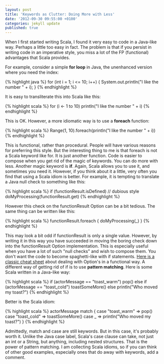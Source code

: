 ```yaml
---
layout: post
title: 'Keywords as Clutter: Doing More with Less'
date: '2012-09-30 09:55:00 +0100'
categories: jekyll update
published: true
---
```

When I first started writing Scala, I found it very easy to code in a Java-like way. Perhaps a little too easy in fact. The problem is that if you persist in writing code in an imperative style, you miss a lot of the FP (functional) advantages that Scala provides.

For example, consider a simple **for loop** in Java, the unenhanced version where you need the index:

{% highlight java %}
for (int i = 1; i <= 10; i++) {
    System.out.println("I like the number " + i);
}
{% endhighlight %}

It is easy to transliterate this into Scala like this:

{% highlight scala %}
for (i <- 1 to 10)
  println("I like the number " + i)
{% endhighlight %}

This is OK. However, a more idiomatic way is to use a **foreach** function:

{% highlight scala %}
Range(1, 10).foreach(println("I like the number " + i))
{% endhighlight %}

This is functional, rather than procedural. People will have various reasons for preferring this style. But the interesting thing to me is that foreach is not a Scala keyword like for. It is just another function. Code is easier to compose when you get rid of the magic of keywords. You can do more with less. Another magic keyword is **if**. Again, Scala allows you to use it, and sometimes you need it. However, if you think about it a little, very often you find that using a Scala idiom is better. For example, it is tempting to translate a Java null check to something like this:

{% highlight scala %}
if (functionResult.isDefined) // dubious style
  doMyProcessing(functionResult.get)
{% endhighlight %}

However this check on the functionResult Option can be a bit tedious. The same thing can be written like this:

{% highlight scala %}
functionResult.foreach { doMyProcessing(_) }
{% endhighlight %}

This may look a bit odd if functionResult is only a single value. However, by writing it in this way you have succeeded in moving the boring check down into the functionResult Option implementation. This is especially useful when you have a lot of such "null checks" and wish to compose them. You don't want the code to become spaghetti-like with if statements. [Here is a classic cheat sheet](https://blog.tmorris.net/posts/scalaoption-cheat-sheet/) about dealing with Option's in a functional way. A different way of getting rid of if is to use **pattern matching**. Here is some Scala written in a Java-like way:

{% highlight scala %}
if (actorMessage == "toast_warm")
  pop()
else if (actorMessage == "toast_cold")
  toastSomeMore()
else
  println("Who moved my toast?")
{% endhighlight %}

Better is the Scala idiom:

{% highlight scala %}
actorMessage match {
  case "toast_warm" => pop()
  case "toast_cold" => toastSomeMore()
  case _ => println("Who moved my toast?")
}
{% endhighlight %}

Admittedly, match and case are still keywords. But in this case, it's probably worth it. Unlike the Java case label, Scala's case clause can take, not just an int or a String, but anything, including nested structures. That is the power of pattern matching. I am collecting Scala idioms, so if you can think of other good examples, especially ones that do away with keywords, add a comment.
